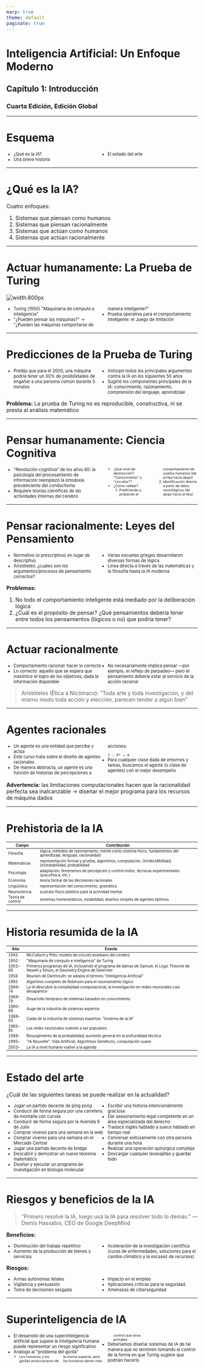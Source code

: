 ```yaml
---
marp: true
theme: default
paginate: true
---
```


<!-- Diapositiva de título -->
# Inteligencia Artificial: Un Enfoque Moderno
## Capítulo 1: Introducción
### Cuarta Edición, Edición Global

---

<!-- Diapositiva de esquema -->
# Esquema

- ¿Qué es la IA?
- Una breve historia
- El estado del arte

---

<!-- Diapositiva: ¿Qué es la IA? -->
# ¿Qué es la IA?

Cuatro enfoques:
1. Sistemas que piensan como humanos
2. Sistemas que piensan racionalmente
3. Sistemas que actúan como humanos
4. Sistemas que actúan racionalmente

---

<!-- Diapositiva: Prueba de Turing -->
# Actuar humanamente: La Prueba de Turing

![width:800px](https://mermaid.ink/img/pako:eNptkLsOgzAMRX8l8gxUYmBHVKqXgaVDh6pLFBKqSiHBSdSHEP9eHkVl6Gb7-Nq-uoEKNUEO9WAbdGhb3ljT4sE5a3RwRhM1Bm3bykMwJL0JbopPpb7ni8fjjYjkGBHlNCFKY0QcZ0QhT4hyHpDkOKrYxxJRKaUQEfu-f1Vb9A22qLytA3bBW3QU0qDMYfwR5PgHsNZbPyDjrKuiH-mQsmw9Oo_-m0Iel9bVWKCPFp1vQnaZLLBEW5HPuUzz5Zxmy3SbZqts-y9MkWlO)

- Turing (1950) "Maquinaria de cómputo e inteligencia"
- "¿Pueden pensar las máquinas?" → "¿Pueden las máquinas comportarse de manera inteligente?"
- Prueba operativa para el comportamiento inteligente: el Juego de Imitación

---

<!-- Diapositiva: Predicciones de la Prueba de Turing -->
# Predicciones de la Prueba de Turing

- Predijo que para el 2000, una máquina podría tener un 30% de posibilidades de engañar a una persona común durante 5 minutos
- Anticipó todos los principales argumentos contra la IA en los siguientes 50 años
- Sugirió los componentes principales de la IA: conocimiento, razonamiento, comprensión del lenguaje, aprendizaje

**Problema:** La prueba de Turing no es reproducible, constructiva, ni se presta al análisis matemático

---

<!-- Diapositiva: Pensar humanamente -->
# Pensar humanamente: Ciencia Cognitiva

- "Revolución cognitiva" de los años 60: la psicología del procesamiento de información reemplazó la ortodoxia prevaleciente del conductismo
- Requiere teorías científicas de las actividades internas del cerebro
  - ¿Qué nivel de abstracción? "Conocimiento" o "circuitos"?
  - ¿Cómo validar?
    1. Prediciendo y probando el comportamiento de sujetos humanos (de arriba hacia abajo)
    2. Identificación directa a partir de datos neurológicos (de abajo hacia arriba)

---

<!-- Diapositiva: Pensar racionalmente -->
# Pensar racionalmente: Leyes del Pensamiento

- Normativo (o prescriptivo) en lugar de descriptivo
- Aristóteles: ¿cuáles son los argumentos/procesos de pensamiento correctos?
- Varias escuelas griegas desarrollaron diversas formas de lógica
- Línea directa a través de las matemáticas y la filosofía hasta la IA moderna

**Problemas:**
1. No todo el comportamiento inteligente está mediado por la deliberación lógica
2. ¿Cuál es el propósito de pensar? ¿Qué pensamientos debería tener entre todos los pensamientos (lógicos o no) que podría tener?

---

<!-- Diapositiva: Actuar racionalmente -->
# Actuar racionalmente

- Comportamiento racional: hacer lo correcto
- Lo correcto: aquello que se espera que maximice el logro de los objetivos, dada la información disponible
- No necesariamente implica pensar —por ejemplo, el reflejo de parpadeo— pero el pensamiento debería estar al servicio de la acción racional

> Aristóteles (Ética a Nicómaco):
> "Toda arte y toda investigación, y del mismo modo toda acción y elección, parecen tender a algún bien"

---

<!-- Diapositiva: Agentes racionales -->
# Agentes racionales

- Un agente es una entidad que percibe y actúa
- Este curso trata sobre el diseño de agentes racionales
- De manera abstracta, un agente es una función de historias de percepciones a acciones:
  ```
  f : P* → A
  ```
- Para cualquier clase dada de entornos y tareas, buscamos el agente (o clase de agentes) con el mejor desempeño

**Advertencia:** las limitaciones computacionales hacen que la racionalidad perfecta sea inalcanzable
→ diseñar el mejor programa para los recursos de máquina dados

---

<!-- Diapositiva: Prehistoria de la IA -->
# Prehistoria de la IA

| Campo | Contribución |
|-------|--------------|
| Filosofía | lógica, métodos de razonamiento, mente como sistema físico, fundamentos del aprendizaje, lenguaje, racionalidad |
| Matemáticas | representación formal y prueba, algoritmos, computación, (in)decidibilidad, (in)tratabilidad, probabilidad |
| Psicología | adaptación, fenómenos de percepción y control motor, técnicas experimentales (psicofísica, etc.) |
| Economía | teoría formal de las decisiones racionales |
| Lingüística | representación del conocimiento, gramática |
| Neurociencia | sustrato físico plástico para la actividad mental |
| Teoría de control | sistemas homeostáticos, estabilidad, diseños simples de agentes óptimos |

---

<!-- Diapositiva: Historia de la IA -->
# Historia resumida de la IA

<style scoped>
table {
  font-size: 0.7em;
}
</style>

| Año | Evento |
|------|-------|
| 1943 | McCulloch y Pitts: modelo de circuito booleano del cerebro |
| 1950 | "Maquinaria de cómputo e inteligencia" de Turing |
| 1952–69 | Primeros programas de IA, incluyendo el programa de damas de Samuel, el Logic Theorist de Newell y Simon, el Geometry Engine de Gelernter |
| 1956 | Reunión de Dartmouth: se adopta el término "Inteligencia Artificial" |
| 1965 | Algoritmo completo de Robinson para el razonamiento lógico |
| 1966–74 | La IA descubre la complejidad computacional, la investigación en redes neuronales casi desaparece |
| 1969–79 | Desarrollo temprano de sistemas basados en conocimiento |
| 1980–88 | Auge de la industria de sistemas expertos |
| 1988–93 | Caída de la industria de sistemas expertos: "Invierno de la IA" |
| 1985–95 | Las redes neuronales vuelven a ser populares |
| 1988– | Resurgimiento de la probabilidad; aumento general en la profundidad técnica |
| 1995– | "IA Nouvelle": Vida Artificial, Algoritmos Genéticos, computación suave |
| 2003– | La IA a nivel humano vuelve a la agenda |

---

<!-- Diapositiva: Estado del arte -->
# Estado del arte

¿Cuál de las siguientes tareas se puede realizar en la actualidad?

<style scoped>
ul {
  font-size: 0.8em;
  columns: 2;
}
</style>

- Jugar un partido decente de ping pong
- Conducir de forma segura por una carretera de montaña con curvas
- Conducir de forma segura por la Avenida 9 de Julio
- Comprar víveres para una semana en la web
- Comprar víveres para una semana en el Mercado Central
- Jugar una partida decente de bridge
- Descubrir y demostrar un nuevo teorema matemático
- Diseñar y ejecutar un programa de investigación en biología molecular
- Escribir una historia intencionalmente graciosa
- Dar asesoramiento legal competente en un área especializada del derecho
- Traducir inglés hablado a sueco hablado en tiempo real
- Conversar exitosamente con otra persona durante una hora
- Realizar una operación quirúrgica compleja
- Descargar cualquier lavavajillas y guardar todo

---

<!-- Diapositiva: Riesgos y beneficios de la IA -->
# Riesgos y beneficios de la IA

> "Primero resolvé la IA, luego usá la IA para resolver todo lo demás." 
> — Demis Hassabis, CEO de Google DeepMind

**Beneficios:**
- Disminución del trabajo repetitivo
- Aumento de la producción de bienes y servicios
- Aceleración de la investigación científica (curas de enfermedades, soluciones para el cambio climático y la escasez de recursos)

**Riesgos:**
- Armas autónomas letales
- Vigilancia y persuasión
- Toma de decisiones sesgada
- Impacto en el empleo
- Aplicaciones críticas para la seguridad
- Amenazas de ciberseguridad

---

<!-- Diapositiva: Superinteligencia de IA -->
# Superinteligencia de IA

- El desarrollo de una superinteligencia artificial que supere la inteligencia humana puede representar un riesgo significativo
- Análogo al "problema del gorila"
  - Los humanos y los gorilas evolucionaron de la misma especie, pero los humanos tienen más control que otros primates
- Deberíamos diseñar sistemas de IA de tal manera que no terminen tomando el control de la forma en que Turing sugiere que podrían hacerlo
